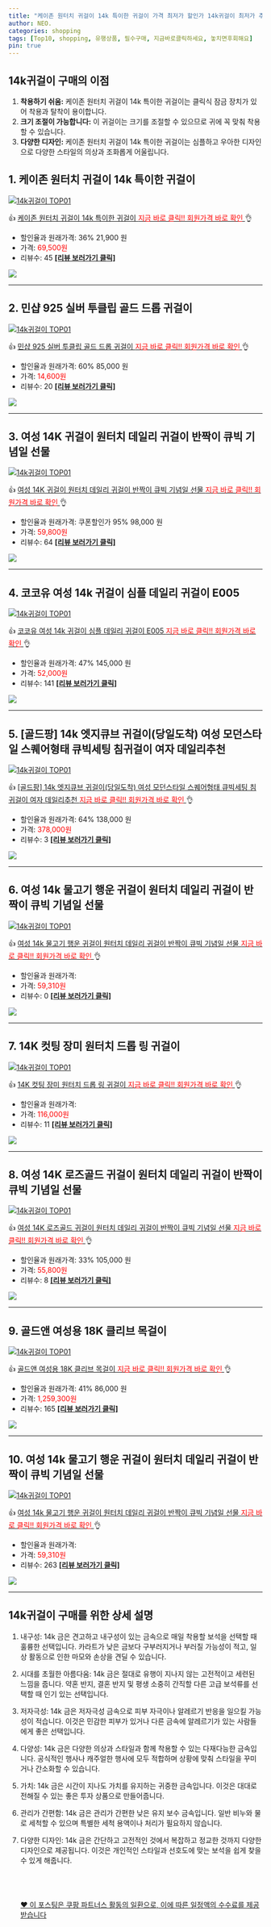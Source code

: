 ```yaml
---
title: "케이존 원터치 귀걸이 14k 특이한 귀걸이 가격 최저가 할인가 14k귀걸이 최저가 추천 제품 비교"
author: NEO.
categories: shopping
tags: [Top10, shopping, 유행상품, 필수구매, 지금바로클릭하세요, 놓치면후회해요]
pin: true
---
```

## 14k귀걸이 구매의 이점
1. **착용하기 쉬움:** 케이존 원터치 귀걸이 14k 특이한 귀걸이는 클릭식 잠금 장치가 있어 착용과 탈착이 용이합니다.
2. **크기 조절이 가능합니다:** 이 귀걸이는 크기를 조절할 수 있으므로 귀에 꼭 맞춰 착용할 수 있습니다.
3. **다양한 디자인:** 케이존 원터치 귀걸이 14k 특이한 귀걸이는 심플하고 우아한 디자인으로 다양한 스타일의 의상과 조화롭게 어울립니다.

   

## 1. 케이존 원터치 귀걸이 14k 특이한 귀걸이

[![14k귀걸이 TOP01](https://thumbnail6.coupangcdn.com/thumbnails/remote/490x490ex/image/vendor_inventory/a237/100d9c437ac840af6360e52c87fd122d4bd40264175b7320241d07366c42.jpg)](https://link.coupang.com/re/AFFSDP?lptag=AF3617701&subid=GithubCoopas&pageKey=7042038896&traceid=V0-153&itemId=17418199304&vendorItemId=85057632278)


👍 [케이존 원터치 귀걸이 14k 특이한 귀걸이 <font color=red> 지금 바로 클릭!! 회원가격 바로 확인 </font> ](https://link.coupang.com/re/AFFSDP?lptag=AF3617701&subid=GithubCoopas&pageKey=7042038896&traceid=V0-153&itemId=17418199304&vendorItemId=85057632278) 👌 


- 할인율과 원래가격: 36%  21,900   원
- 가격: <span style='color:red'>69,500원</span>
- 리뷰수: 45  [**[리뷰 보러가기 클릭]**](https://link.coupang.com/re/AFFSDP?lptag=AF3617701&subid=GithubCoopas&pageKey=7042038896&traceid=V0-153&itemId=17418199304&vendorItemId=85057632278)

[![](/discount_price.png)](https://link.coupang.com/re/AFFSDP?lptag=AF3617701&subid=GithubCoopas&pageKey=7042038896&traceid=V0-153&itemId=17418199304&vendorItemId=85057632278)

---


   

## 2. 민샵 925 실버 투클립 골드 드롭 귀걸이

[![14k귀걸이 TOP01](https://thumbnail7.coupangcdn.com/thumbnails/remote/490x490ex/image/vendor_inventory/8351/b6aa19a9e4ed22b70887386b23be016cef9f5e5c060263d10821b5baf75c.jpg)](https://link.coupang.com/re/AFFSDP?lptag=AF3617701&subid=GithubCoopas&pageKey=7857038745&traceid=V0-153&itemId=21430876845&vendorItemId=88486034965)


👍 [민샵 925 실버 투클립 골드 드롭 귀걸이 <font color=red> 지금 바로 클릭!! 회원가격 바로 확인 </font> ](https://link.coupang.com/re/AFFSDP?lptag=AF3617701&subid=GithubCoopas&pageKey=7857038745&traceid=V0-153&itemId=21430876845&vendorItemId=88486034965) 👌 


- 할인율과 원래가격: 60%  85,000   원
- 가격: <span style='color:red'>14,600원</span>
- 리뷰수: 20  [**[리뷰 보러가기 클릭]**](https://link.coupang.com/re/AFFSDP?lptag=AF3617701&subid=GithubCoopas&pageKey=7857038745&traceid=V0-153&itemId=21430876845&vendorItemId=88486034965)

[![](/discount_price.png)](https://link.coupang.com/re/AFFSDP?lptag=AF3617701&subid=GithubCoopas&pageKey=7857038745&traceid=V0-153&itemId=21430876845&vendorItemId=88486034965)

---


   

## 3. 여성 14K 귀걸이 원터치 데일리 귀걸이 반짝이 큐빅 기념일 선물

[![14k귀걸이 TOP01](https://thumbnail7.coupangcdn.com/thumbnails/remote/490x490ex/image/vendor_inventory/6d2e/3745d0e93c672fa473e204c551921d0d9d9fabed3dfb00cc760f5ded6b5a.png)](https://link.coupang.com/re/AFFSDP?lptag=AF3617701&subid=GithubCoopas&pageKey=7598805084&traceid=V0-153&itemId=20096305636&vendorItemId=87191576540)


👍 [여성 14K 귀걸이 원터치 데일리 귀걸이 반짝이 큐빅 기념일 선물 <font color=red> 지금 바로 클릭!! 회원가격 바로 확인 </font> ](https://link.coupang.com/re/AFFSDP?lptag=AF3617701&subid=GithubCoopas&pageKey=7598805084&traceid=V0-153&itemId=20096305636&vendorItemId=87191576540) 👌 


- 할인율과 원래가격: 쿠폰할인가 95%  98,000   원
- 가격: <span style='color:red'>59,800원</span>
- 리뷰수: 64  [**[리뷰 보러가기 클릭]**](https://link.coupang.com/re/AFFSDP?lptag=AF3617701&subid=GithubCoopas&pageKey=7598805084&traceid=V0-153&itemId=20096305636&vendorItemId=87191576540)

[![](/discount_price.png)](https://link.coupang.com/re/AFFSDP?lptag=AF3617701&subid=GithubCoopas&pageKey=7598805084&traceid=V0-153&itemId=20096305636&vendorItemId=87191576540)

---


   

## 4. 코코유 여성 14k 귀걸이 심플 데일리 귀걸이 E005

[![14k귀걸이 TOP01](https://thumbnail6.coupangcdn.com/thumbnails/remote/490x490ex/image/vendor_inventory/e23b/8bc3b6c964702817d4087bf4a89c1f69745e011e97aa22ef0119f06ccd6c.png)](https://link.coupang.com/re/AFFSDP?lptag=AF3617701&subid=GithubCoopas&pageKey=7484554263&traceid=V0-153&itemId=19558595518&vendorItemId=86666629874)


👍 [코코유 여성 14k 귀걸이 심플 데일리 귀걸이 E005 <font color=red> 지금 바로 클릭!! 회원가격 바로 확인 </font> ](https://link.coupang.com/re/AFFSDP?lptag=AF3617701&subid=GithubCoopas&pageKey=7484554263&traceid=V0-153&itemId=19558595518&vendorItemId=86666629874) 👌 


- 할인율과 원래가격: 47%  145,000   원
- 가격: <span style='color:red'>52,000원</span>
- 리뷰수: 141  [**[리뷰 보러가기 클릭]**](https://link.coupang.com/re/AFFSDP?lptag=AF3617701&subid=GithubCoopas&pageKey=7484554263&traceid=V0-153&itemId=19558595518&vendorItemId=86666629874)

[![](/discount_price.png)](https://link.coupang.com/re/AFFSDP?lptag=AF3617701&subid=GithubCoopas&pageKey=7484554263&traceid=V0-153&itemId=19558595518&vendorItemId=86666629874)

---


   

## 5. [골드팡] 14k 엣지큐브 귀걸이(당일도착) 여성 모던스타일 스퀘어형태 큐빅세팅 침귀걸이 여자 데일리추천

[![14k귀걸이 TOP01](https://thumbnail8.coupangcdn.com/thumbnails/remote/490x490ex/image/vendor_inventory/b61d/66326b738aa03119af384e6551b9374e0312fdc832a70d2d31e8a64eb269.jpg)](https://link.coupang.com/re/AFFSDP?lptag=AF3617701&subid=GithubCoopas&pageKey=7672219459&traceid=V0-153&itemId=20469925246&vendorItemId=87549331464)


👍 [[골드팡] 14k 엣지큐브 귀걸이(당일도착) 여성 모던스타일 스퀘어형태 큐빅세팅 침귀걸이 여자 데일리추천 <font color=red> 지금 바로 클릭!! 회원가격 바로 확인 </font> ](https://link.coupang.com/re/AFFSDP?lptag=AF3617701&subid=GithubCoopas&pageKey=7672219459&traceid=V0-153&itemId=20469925246&vendorItemId=87549331464) 👌 


- 할인율과 원래가격: 64%  138,000   원
- 가격: <span style='color:red'>378,000원</span>
- 리뷰수: 3  [**[리뷰 보러가기 클릭]**](https://link.coupang.com/re/AFFSDP?lptag=AF3617701&subid=GithubCoopas&pageKey=7672219459&traceid=V0-153&itemId=20469925246&vendorItemId=87549331464)

[![](/discount_price.png)](https://link.coupang.com/re/AFFSDP?lptag=AF3617701&subid=GithubCoopas&pageKey=7672219459&traceid=V0-153&itemId=20469925246&vendorItemId=87549331464)

---


   

## 6. 여성 14k 물고기 행운 귀걸이 원터치 데일리 귀걸이 반짝이 큐빅 기념일 선물

[![14k귀걸이 TOP01](https://thumbnail10.coupangcdn.com/thumbnails/remote/490x490ex/image/vendor_inventory/ff4b/569b418d8e26522bdd50f6c8c411289daedb0ca6cf53ebc9d0716227f7dd.png)](https://link.coupang.com/re/AFFSDP?lptag=AF3617701&subid=GithubCoopas&pageKey=7726940302&traceid=V0-153&itemId=20752990606&vendorItemId=87823298761)


👍 [여성 14k 물고기 행운 귀걸이 원터치 데일리 귀걸이 반짝이 큐빅 기념일 선물 <font color=red> 지금 바로 클릭!! 회원가격 바로 확인 </font> ](https://link.coupang.com/re/AFFSDP?lptag=AF3617701&subid=GithubCoopas&pageKey=7726940302&traceid=V0-153&itemId=20752990606&vendorItemId=87823298761) 👌 


- 할인율과 원래가격: 
- 가격: <span style='color:red'>59,310원</span>
- 리뷰수: 0  [**[리뷰 보러가기 클릭]**](https://link.coupang.com/re/AFFSDP?lptag=AF3617701&subid=GithubCoopas&pageKey=7726940302&traceid=V0-153&itemId=20752990606&vendorItemId=87823298761)

[![](/discount_price.png)](https://link.coupang.com/re/AFFSDP?lptag=AF3617701&subid=GithubCoopas&pageKey=7726940302&traceid=V0-153&itemId=20752990606&vendorItemId=87823298761)

---


   

## 7. 14K 컷팅 장미 원터치 드롭 링 귀걸이

[![14k귀걸이 TOP01](https://thumbnail10.coupangcdn.com/thumbnails/remote/490x490ex/image/vendor_inventory/42f3/ff7d91a3ec97ccfe793781fb83084bf6b3241bdc11a69cca094949c19482.jpg)](https://link.coupang.com/re/AFFSDP?lptag=AF3617701&subid=GithubCoopas&pageKey=6900306401&traceid=V0-153&itemId=16593505898&vendorItemId=85488934767)


👍 [14K 컷팅 장미 원터치 드롭 링 귀걸이 <font color=red> 지금 바로 클릭!! 회원가격 바로 확인 </font> ](https://link.coupang.com/re/AFFSDP?lptag=AF3617701&subid=GithubCoopas&pageKey=6900306401&traceid=V0-153&itemId=16593505898&vendorItemId=85488934767) 👌 


- 할인율과 원래가격: 
- 가격: <span style='color:red'>116,000원</span>
- 리뷰수: 11  [**[리뷰 보러가기 클릭]**](https://link.coupang.com/re/AFFSDP?lptag=AF3617701&subid=GithubCoopas&pageKey=6900306401&traceid=V0-153&itemId=16593505898&vendorItemId=85488934767)

[![](/discount_price.png)](https://link.coupang.com/re/AFFSDP?lptag=AF3617701&subid=GithubCoopas&pageKey=6900306401&traceid=V0-153&itemId=16593505898&vendorItemId=85488934767)

---


   

## 8. 여성 14K 로즈골드 귀걸이 원터치 데일리 귀걸이 반짝이 큐빅 기념일 선물

[![14k귀걸이 TOP01](https://thumbnail10.coupangcdn.com/thumbnails/remote/490x490ex/image/vendor_inventory/5edc/44bc9ea04355e422291240ad90b4bfee9841e70b316e3dbd04f8e25a42b3.png)](https://link.coupang.com/re/AFFSDP?lptag=AF3617701&subid=GithubCoopas&pageKey=7644746368&traceid=V0-153&itemId=20324298188&vendorItemId=87409642717)


👍 [여성 14K 로즈골드 귀걸이 원터치 데일리 귀걸이 반짝이 큐빅 기념일 선물 <font color=red> 지금 바로 클릭!! 회원가격 바로 확인 </font> ](https://link.coupang.com/re/AFFSDP?lptag=AF3617701&subid=GithubCoopas&pageKey=7644746368&traceid=V0-153&itemId=20324298188&vendorItemId=87409642717) 👌 


- 할인율과 원래가격: 33%  105,000   원
- 가격: <span style='color:red'>55,800원</span>
- 리뷰수: 8  [**[리뷰 보러가기 클릭]**](https://link.coupang.com/re/AFFSDP?lptag=AF3617701&subid=GithubCoopas&pageKey=7644746368&traceid=V0-153&itemId=20324298188&vendorItemId=87409642717)

[![](/discount_price.png)](https://link.coupang.com/re/AFFSDP?lptag=AF3617701&subid=GithubCoopas&pageKey=7644746368&traceid=V0-153&itemId=20324298188&vendorItemId=87409642717)

---


   

## 9. 골드앤 여성용 18K 클리브 목걸이

[![14k귀걸이 TOP01](https://thumbnail7.coupangcdn.com/thumbnails/remote/490x490ex/image/vendor_inventory/7442/e134f93cc2c58dc2e836df31e885f80b66df4ccf0f6c2e72a3caf7d8be18.jpg)](https://link.coupang.com/re/AFFSDP?lptag=AF3617701&subid=GithubCoopas&pageKey=6187449058&traceid=V0-153&itemId=12191211186&vendorItemId=84924209578)


👍 [골드앤 여성용 18K 클리브 목걸이 <font color=red> 지금 바로 클릭!! 회원가격 바로 확인 </font> ](https://link.coupang.com/re/AFFSDP?lptag=AF3617701&subid=GithubCoopas&pageKey=6187449058&traceid=V0-153&itemId=12191211186&vendorItemId=84924209578) 👌 


- 할인율과 원래가격: 41%  86,000   원
- 가격: <span style='color:red'>1,259,300원</span>
- 리뷰수: 165  [**[리뷰 보러가기 클릭]**](https://link.coupang.com/re/AFFSDP?lptag=AF3617701&subid=GithubCoopas&pageKey=6187449058&traceid=V0-153&itemId=12191211186&vendorItemId=84924209578)

[![](/discount_price.png)](https://link.coupang.com/re/AFFSDP?lptag=AF3617701&subid=GithubCoopas&pageKey=6187449058&traceid=V0-153&itemId=12191211186&vendorItemId=84924209578)

---


   

## 10. 여성 14k 물고기 행운 귀걸이 원터치 데일리 귀걸이 반짝이 큐빅 기념일 선물

[![14k귀걸이 TOP01](https://thumbnail10.coupangcdn.com/thumbnails/remote/490x490ex/image/vendor_inventory/ff4b/569b418d8e26522bdd50f6c8c411289daedb0ca6cf53ebc9d0716227f7dd.png)](https://link.coupang.com/re/AFFSDP?lptag=AF3617701&subid=GithubCoopas&pageKey=7726940302&traceid=V0-153&itemId=20752990606&vendorItemId=87823298761)


👍 [여성 14k 물고기 행운 귀걸이 원터치 데일리 귀걸이 반짝이 큐빅 기념일 선물 <font color=red> 지금 바로 클릭!! 회원가격 바로 확인 </font> ](https://link.coupang.com/re/AFFSDP?lptag=AF3617701&subid=GithubCoopas&pageKey=7726940302&traceid=V0-153&itemId=20752990606&vendorItemId=87823298761) 👌 


- 할인율과 원래가격: 
- 가격: <span style='color:red'>59,310원</span>
- 리뷰수: 263  [**[리뷰 보러가기 클릭]**](https://link.coupang.com/re/AFFSDP?lptag=AF3617701&subid=GithubCoopas&pageKey=7726940302&traceid=V0-153&itemId=20752990606&vendorItemId=87823298761)

[![](/discount_price.png)](https://link.coupang.com/re/AFFSDP?lptag=AF3617701&subid=GithubCoopas&pageKey=7726940302&traceid=V0-153&itemId=20752990606&vendorItemId=87823298761)

---
## 14k귀걸이 구매를 위한 상세 설명
1. 내구성: 14k 금은 견고하고 내구성이 있는 금속으로 매일 착용할 보석을 선택할 때 훌륭한 선택입니다. 카라트가 낮은 금보다 구부러지거나 부러질 가능성이 적고, 일상 활동으로 인한 마모와 손상을 견딜 수 있습니다.

2. 시대를 초월한 아름다움: 14k 금은 절대로 유행이 지나지 않는 고전적이고 세련된 느낌을 줍니다. 약혼 반지, 결혼 반지 및 평생 소중히 간직할 다른 고급 보석류를 선택할 때 인기 있는 선택입니다.

3. 저자극성: 14k 금은 저자극성 금속으로 피부 자극이나 알레르기 반응을 일으킬 가능성이 적습니다. 이것은 민감한 피부가 있거나 다른 금속에 알레르기가 있는 사람들에게 좋은 선택입니다.

4. 다양성: 14k 금은 다양한 의상과 스타일과 함께 착용할 수 있는 다재다능한 금속입니다. 공식적인 행사나 캐주얼한 행사에 모두 적합하며 상황에 맞춰 스타일을 꾸미거나 간소화할 수 있습니다.

5. 가치: 14k 금은 시간이 지나도 가치를 유지하는 귀중한 금속입니다. 이것은 대대로 전해질 수 있는 좋은 투자 상품으로 만들어줍니다.

6. 관리가 간편함: 14k 금은 관리가 간편한 낮은 유지 보수 금속입니다. 일반 비누와 물로 세척할 수 있으며 특별한 세척 용액이나 처리가 필요하지 않습니다.

7. 다양한 디자인: 14k 금은 간단하고 고전적인 것에서 복잡하고 정교한 것까지 다양한 디자인으로 제공됩니다. 이것은 개인적인 스타일과 선호도에 맞는 보석을 쉽게 찾을 수 있게 해줍니다.<br><br><br><br><br> [ ❤  이 포스팅은 쿠팡 파트너스 활동의 일환으로, 이에 따른 일정액의 수수료를 제공받습니다](https://link.coupang.com/a/bcEFyh)